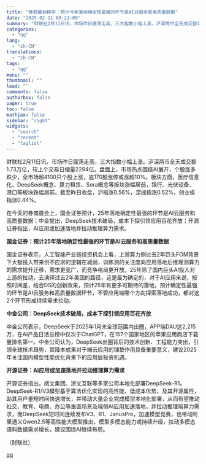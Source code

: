```yaml
---
title: "券商晨会精华：预计今年落地确定性最强的环节是AI云服务和高质量数据"
date: "2025-02-11 08:21:09"
summary: "财联社2月11日讯，市场昨日震荡走高，三大指数小幅上涨。沪深两市全天成交额1.73万亿，较上个交易日..."
categories:
  - "qq"
lang:
  - "zh-CN"
translations:
  - "zh-CN"
tags:
  - "qq"
menu: ""
thumbnail: ""
lead: ""
comments: false
authorbox: false
pager: true
toc: false
mathjax: false
sidebar: "right"
widgets:
  - "search"
  - "recent"
  - "taglist"
---
```


财联社2月11日讯，市场昨日震荡走高，三大指数小幅上涨。沪深两市全天成交额1.73万亿，较上个交易日缩量2294亿。盘面上，市场热点围绕AI展开，个股涨多跌少，全市场超4100只个股上涨，逾170股涨停或涨超10%。板块方面，医疗信息化、DeepSeek概念、算力租赁、Sora概念等板块涨幅居前，银行、光伏设备、港口等板块跌幅居前。截至昨日收盘，沪指涨0.56%，深成指涨0.52%，创业板指涨0.44%。

在今天的券商晨会上，国金证券预计，25年落地确定性最强的环节是AI云服务和高质量数据；中金提出，DeepSeek技术破局，成本下探引领应用百花齐放；开源证券指出，AI应用或加速落地并拉动推理算力需求。

**国金证券：预计25年落地确定性最强的环节是AI云服务和高质量数据**

国金证券表示，人工智能产业链投资机会上看，上游算力侧过去2年巨头FOM背景下大额投入带来供不应求的逻辑在减弱，训练测的关注度向应用落地后推理测算力的需求提升迁移，需求更宽广，而竞争格局更开放。25年除了国内巨头AI投入对上游的拉动，去演绎过去2年美国的路径，这是最为确定的，对于AI应用来说，按照时间差，结合DS的创新效果，预计25年有更多可期待的落地，预计确定性最强的环节是AI云服务和高质量数据环节，不管应用端哪个方向探索落地成功，都对这2个环节形成持续需求拉动。

**中金公司：DeepSeek技术破局，成本下探引领应用百花齐放**

中金公司表示，DeepSeek于2025年1月末全球范围内出圈，APP端DAU达2,215万，在AI产品日活总榜中仅次于ChatGPT，在157个国家地区的苹果应用商店下载量排名第一。中金公司认为，DeepSeek出圈背后的技术创新、工程能力突出，引领全球技术趋势，其降本成果对于端云应用的铺垫作用具备重要意义，建议2025年关注国内模型性能优化背景下的应用层投资机遇。

**开源证券：AI应用或加速落地并拉动推理算力需求**

开源证券指出，阅文集团、浙文互联等多家公司本地化部署DeepSeek-R1。DeepSeek-R1/V3模型基于算法优化实现的高性能、低成本优势，及其开源属性，助其用户量短时间快速增长，并带动大量企业完成模型本地化部署，从而有望推动社交、教育、电商、办公等垂直场景及端侧AI应用加速落地，并拉动推理端算力需求，而DeepSeek短时间连续发布V3、R1、JanusPro，加速模型竞赛，也带动阿里通义Qwen2.5等高性能大模型推出，模型多模态能力或持续升级，拉动多模态语料数据需求增长，建议围绕AI继续布局。

（财联社）

[qq](https://new.qq.com/rain/a/20250211A01EE800)
